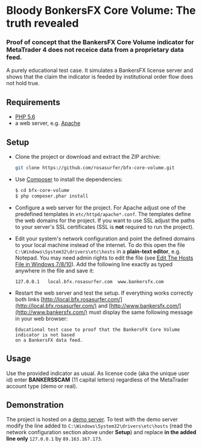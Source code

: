 Bloody BonkersFX Core Volume: The truth revealed
================================================

### Proof of concept that the BankersFX Core Volume indicator for MetaTrader 4 does not receice data from a proprietary data feed.

A purely educational test case. It simulates a BankersFX license server and shows that the claim the indicator is feeded by
institutional order flow does not hold true.


Requirements
------------
 * [PHP 5.6](http://php.net/)
 * a web server, e.g. [Apache](https://httpd.apache.org/)


Setup
-----
* Clone the project or download and extract the ZIP archive:
  ```bash
  git clone https://github.com/rosasurfer/bfx-core-volume.git
  ```

* Use [Composer](http://getcomposer.org) to install the dependencies:
  ```bash
  $ cd bfx-core-volume
  $ php composer.phar install
  ```

* Configure a web server for the project. For Apache adjust one of the predefined templates in ```etc/httpd/apache*.conf```.
  The templates define the web domains for the project. If you want to use SSL adjust the paths to your server's SSL certificates
  (SSL is **not** required to run the project).

* Edit your system's network configuration and point the defined domains to your local machine instead of the internet. To do 
  this open the file ```C:\Windows\System32\drivers\etc\hosts``` in a **plain-text editor**, e.g. Notepad. You may need admin
  rights to edit the file (see [Edit The Hosts File in Windows 7/8/10](https://www.thewindowsclub.com/hosts-file-in-windows)).
  Add the following line exactly as typed anywhere in the file and save it:
  ```
  127.0.0.1   local.bfx.rosasurfer.com  www.bankersfx.com
  ```

* Restart the web server and test the setup. If everything works correctly both links
  [http://local.bfx.rosasurfer.com/](http://local.bfx.rosasurfer.com/) and 
  [http://www.bankersfx.com/](http://www.bankersfx.com/) must display the same following message in your web browser:
  ```
  Educational test case to proof that the BankersFX Core Volume indicator is not based
  on a BankersFX data feed.
  ```


Usage
-----
Use the provided indicator as usual. As license code (aka the unique user id) enter **BANKERSSCAM** (11 capital letters)
regardless of the MetaTrader account type (demo or real).


Demonstration
-------------
The project is hosted on a [demo server](http://bfx.rosasurfer.com/). To test with the demo server modify the line added to
```C:\Windows\System32\drivers\etc\hosts``` (read the network configuration section above under **Setup**) and replace
**in the added line only** ```127.0.0.1``` by ```89.163.167.173```.
